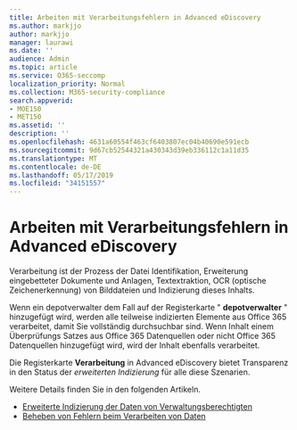 ```yaml
---
title: Arbeiten mit Verarbeitungsfehlern in Advanced eDiscovery
ms.author: markjjo
author: markjjo
manager: laurawi
ms.date: ''
audience: Admin
ms.topic: article
ms.service: O365-seccomp
localization_priority: Normal
ms.collection: M365-security-compliance
search.appverid:
- MOE150
- MET150
ms.assetid: ''
description: ''
ms.openlocfilehash: 4631a60554f463cf6403807ec04b40690e591ecb
ms.sourcegitcommit: 9d67cb52544321a430343d39eb336112c1a11d35
ms.translationtype: MT
ms.contentlocale: de-DE
ms.lasthandoff: 05/17/2019
ms.locfileid: "34151557"
---
```

# <a name="work-with-processing-errors-in-advanced-ediscovery"></a>Arbeiten mit Verarbeitungsfehlern in Advanced eDiscovery

Verarbeitung ist der Prozess der Datei Identifikation, Erweiterung eingebetteter Dokumente und Anlagen, Textextraktion, OCR (optische Zeichenerkennung) von Bilddateien und Indizierung dieses Inhalts.  

Wenn ein depotverwalter dem Fall auf der Registerkarte " **depotverwalter** " hinzugefügt wird, werden alle teilweise indizierten Elemente aus Office 365 verarbeitet, damit Sie vollständig durchsuchbar sind.  Wenn Inhalt einem Überprüfungs Satzes aus Office 365 Datenquellen oder nicht Office 365 Datenquellen hinzugefügt wird, wird der Inhalt ebenfalls verarbeitet.

Die Registerkarte **Verarbeitung** in Advanced eDiscovery bietet Transparenz in den Status der *erweiterten Indizierung* für alle diese Szenarien.

Weitere Details finden Sie in den folgenden Artikeln.

- [Erweiterte Indizierung der Daten von Verwaltungsberechtigten](indexing-custodian-data.md)
- [Beheben von Fehlern beim Verarbeiten von Daten](error-remediation.md)
